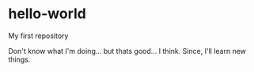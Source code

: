 # hello-world
My first repository

Don't know what I'm doing... but thats good... I think.
Since, I'll learn new things.
